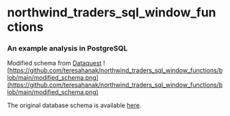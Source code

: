 # northwind_traders_sql_window_functions
### An example analysis in PostgreSQL


Modified schema from [Dataquest](https://app.dataquest.io/c/144/m/777/guided-project%3A-sql-window-functions-for-northwind-traders/1/introduction?path=21&slug=business-analyst-with-tableau&version=2)
![https://github.com/teresahanak/northwind_traders_sql_window_functions/blob/main/modified_schema.png](https://github.com/teresahanak/northwind_traders_sql_window_functions/blob/main/modified_schema.png)



The original database schema is available [here](https://github.com/pthom/northwind_psql/blob/master/ER.png).

